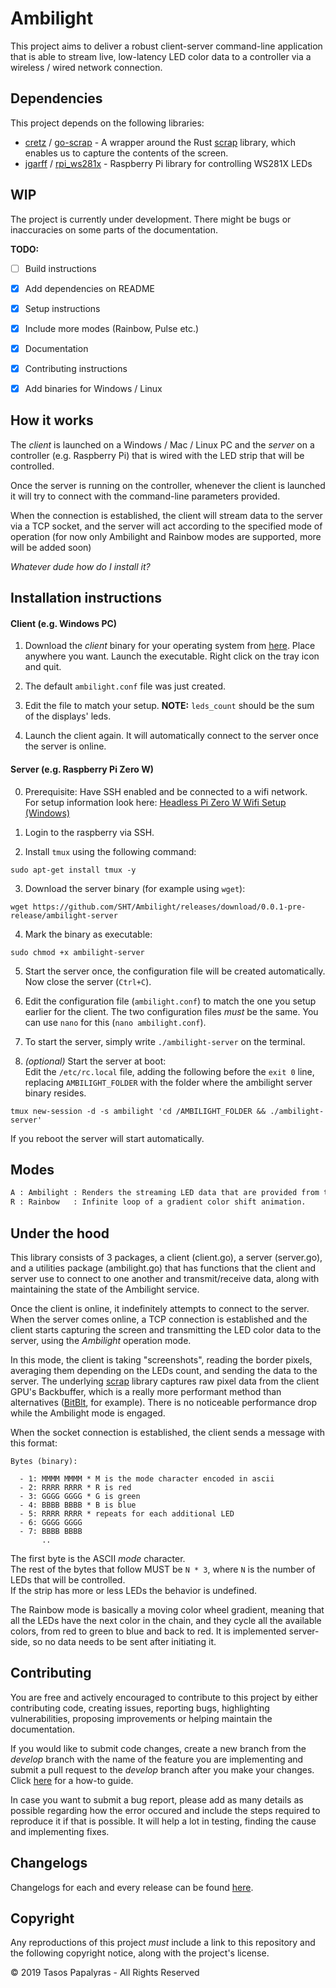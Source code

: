# Ambilight

This project aims to deliver a robust client-server command-line application that is able to stream live, low-latency LED color data to a controller via a wireless / wired network connection.

## Dependencies

This project depends on the following libraries:
 - [cretz](https://github.com/cretz) / [go-scrap](https://github.com/cretz/go-scrap) - A wrapper around the Rust [scrap](https://github.com/quadrupleslap/scrap) library, which enables us to capture the contents of the screen.
 - [jgarff](https://github.com/jgarff) / [rpi_ws281x](https://github.com/jgarff/rpi_ws281x) - Raspberry Pi library for controlling WS281X LEDs

## WIP

The project is currently under development. There might be bugs or inaccuracies on some parts of the documentation.

**TODO:**
- [ ] Build instructions
- [x] Add dependencies on README
- [x] Setup instructions
- [x] Include more modes (Rainbow, Pulse etc.)
- [x] Documentation
- [x] Contributing instructions
- [x] Add binaries for Windows / Linux



## How it works

The *client* is launched on a Windows / Mac / Linux PC and the *server* on a controller (e.g. Raspberry Pi) that is wired with the LED strip that will be controlled.

Once the server is running on the controller, whenever the client is launched it will try to connect with the command-line parameters provided.

When the connection is established, the client will stream data to the server via a TCP socket, and the server will act according to the specified mode of operation (for now only Ambilight and Rainbow modes are supported, more will be added soon)

*Whatever dude how do I install it?*

## Installation instructions

#### Client (e.g. Windows PC)

1. Download the *client* binary for your operating system from [here](https://github.com/SHT/Ambilight/releases/latest/). Place anywhere you want. Launch the executable. Right click on the tray icon and quit.

2. The default `ambilight.conf` file was just created.

3. Edit the file to match your setup. **NOTE:** `leds_count` should be the sum of the displays' leds.

4. Launch the client again. It will automatically connect to the server once the server is online.



#### Server (e.g. Raspberry Pi Zero W)

0. Prerequisite: Have SSH enabled and be connected to a wifi network.  
For setup information look here: [Headless Pi Zero W Wifi Setup (Windows)](https://desertbot.io/blog/headless-pi-zero-w-wifi-setup-windows)

1. Login to the raspberry via SSH.

1. Install `tmux` using the following command:

  `sudo apt-get install tmux -y`

3. Download the server binary (for example using `wget`):

  `wget https://github.com/SHT/Ambilight/releases/download/0.0.1-pre-release/ambilight-server`

4. Mark the binary as executable:

  `sudo chmod +x ambilight-server`

5. Start the server once, the configuration file will be created automatically. Now close the server (`Ctrl+C`).
6. Edit the configuration file (`ambilight.conf`) to match the one you setup earlier for the client. The two configuration files *must* be the same. You can use `nano` for this (`nano ambilight.conf`).

7. To start the server, simply write `./ambilight-server` on the terminal.

8. *(optional)* Start the server at boot:  
Edit the `/etc/rc.local` file, adding the following before the `exit 0` line, replacing `AMBILIGHT_FOLDER` with the folder where the ambilight server binary resides.

  `tmux new-session -d -s ambilight 'cd /AMBILIGHT_FOLDER && ./ambilight-server'`

  If you reboot the server will start automatically.

## Modes

```txt
A : Ambilight : Renders the streaming LED data that are provided from the client.
R : Rainbow   : Infinite loop of a gradient color shift animation.
```

## Under the hood

This library consists of 3 packages, a client (client.go), a server (server.go), and a utilities package (ambilight.go) that has functions that the client and server use to connect to one another and transmit/receive data, along with maintaining the state of the Ambilight service.

Once the client is online, it indefinitely attempts to connect to the server. When the server comes online, a TCP connection is established and the client starts capturing the screen and transmitting the LED color data to the server, using the *Ambilight* operation mode.

In this mode, the client is taking "screenshots", reading the border pixels, averaging them depending on the LEDs count, and sending the data to the server. The underlying [scrap](https://github.com/quadrupleslap/scrap) library captures raw pixel data from the client GPU's Backbuffer, which is a really more performant method than alternatives ([BitBlt](https://github.com/kbinani/screenshot), for example). There is no noticeable performance drop while the Ambilight mode is engaged.

When the socket connection is established, the client sends a message with this format:


```
Bytes (binary):

  - 1: MMMM MMMM * M is the mode character encoded in ascii
  - 2: RRRR RRRR * R is red
  - 3: GGGG GGGG * G is green
  - 4: BBBB BBBB * B is blue
  - 5: RRRR RRRR * repeats for each additional LED
  - 6: GGGG GGGG
  - 7: BBBB BBBB
       ..
```

The first byte is the ASCII *mode* character.  
The rest of the bytes that follow MUST be `N * 3`, where `N` is the number of LEDs that will be controlled.  
If the strip has more or less LEDs the behavior is undefined.

The Rainbow mode is basically a moving color wheel gradient, meaning that all the LEDs have the next color in the chain, and they cycle all the available colors, from red to green to blue and back to red. It is implemented server-side, so no data needs to be sent after initiating it.


## Contributing
You are free and actively encouraged to contribute to this project by either contributing code, creating issues, reporting bugs, highlighting vulnerabilities, proposing improvements or helping maintain the documentation.

If you would like to submit code changes, create a new branch from the *develop* branch with the name of the feature you are implementing  and submit a pull request to the *develop* branch after you make your changes. Click [here](https://gist.github.com/Chaser324/ce0505fbed06b947d962#doing-your-work) for a how-to guide.

In case you want to submit a bug report, please add as many details as possible regarding how the error occured and include the steps required to reproduce it if that is possible. It will help a lot in testing, finding the cause and implementing fixes.

## Changelogs
Changelogs for each and every release can be found [here](https://github.com/SHT/Ambilight/releases).

## Copyright
Any reproductions of this project *must* include a link to this repository and the following copyright notice, along with the project's license.

© 2019 Tasos Papalyras - All Rights Reserved
